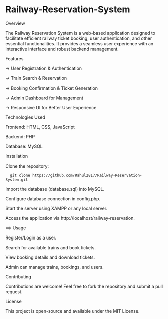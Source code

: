 # Railway-Reservation-System

Overview

The Railway Reservation System is a web-based application designed to facilitate efficient railway ticket booking, user authentication, and other essential functionalities. It provides a seamless user experience with an interactive interface and robust backend management.

Features

 -> User Registration & Authentication

 -> Train Search & Reservation

 -> Booking Confirmation & Ticket Generation

 -> Admin Dashboard for Management

 -> Responsive UI for Better User Experience

Technologies Used

   Frontend: HTML, CSS, JavaScript

   Backend: PHP

   Database: MySQL

Installation

Clone the repository:

      git clone https://github.com/Rahul2817/Railway-Reservation-System.git

Import the database (database.sql) into MySQL.

Configure database connection in config.php.

Start the server using XAMPP or any local server.

Access the application via http://localhost/railway-reservation.


==> Usage

Register/Login as a user.

Search for available trains and book tickets.

View booking details and download tickets.

Admin can manage trains, bookings, and users.


Contributing

Contributions are welcome! Feel free to fork the repository and submit a pull request.

License

This project is open-source and available under the MIT License.

